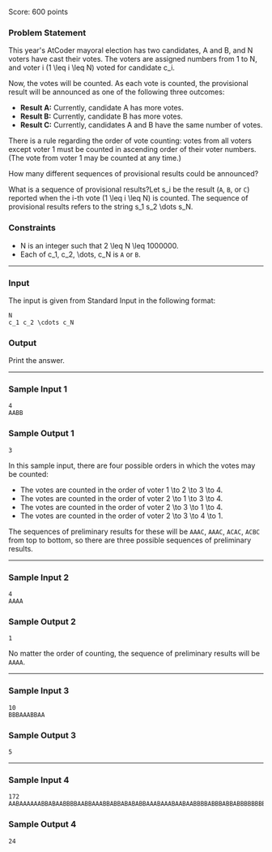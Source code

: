 Score: 600 points

### Problem Statement

This year's AtCoder mayoral election has two candidates, A and B, and N voters have cast their votes. The voters are assigned numbers from 1 to N, and voter i (1 \leq i \leq N) voted for candidate c\_i.

Now, the votes will be counted. As each vote is counted, the provisional result will be announced as one of the following three outcomes:

* **Result A:** Currently, candidate A has more votes.
* **Result B:** Currently, candidate B has more votes.
* **Result C:** Currently, candidates A and B have the same number of votes.

There is a rule regarding the order of vote counting: votes from all voters except voter 1 must be counted in ascending order of their voter numbers. (The vote from voter 1 may be counted at any time.)

How many different sequences of provisional results could be announced?

What is a sequence of provisional results?Let s\_i be the result (`A`, `B`, or `C`) reported when the i-th vote (1 \leq i \leq N) is counted. The sequence of provisional results refers to the string s\_1 s\_2 \dots s\_N.

### Constraints

* N is an integer such that 2 \leq N \leq 1000000.
* Each of c\_1, c\_2, \dots, c\_N is `A` or `B`.

---

### Input

The input is given from Standard Input in the following format:

```
N
c_1 c_2 \cdots c_N
```

### Output

Print the answer.

---

### Sample Input 1

```
4
AABB
```

### Sample Output 1

```
3
```

In this sample input, there are four possible orders in which the votes may be counted:

* The votes are counted in the order of voter 1 \to 2 \to 3 \to 4.
* The votes are counted in the order of voter 2 \to 1 \to 3 \to 4.
* The votes are counted in the order of voter 2 \to 3 \to 1 \to 4.
* The votes are counted in the order of voter 2 \to 3 \to 4 \to 1.

The sequences of preliminary results for these will be `AAAC`, `AAAC`, `ACAC`, `ACBC` from top to bottom, so there are three possible sequences of preliminary results.

---

### Sample Input 2

```
4
AAAA
```

### Sample Output 2

```
1
```

No matter the order of counting, the sequence of preliminary results will be `AAAA`.

---

### Sample Input 3

```
10
BBBAAABBAA
```

### Sample Output 3

```
5
```

---

### Sample Input 4

```
172
AABAAAAAABBABAABBBBAABBAAABBABBABABABBAAABAAABAABAABBBBABBBABBABBBBBBBBAAABAAABAAABABBBAABAAAABABBABBABBBBBABAABAABBBABABBAAAABAABABBBABAAAABBBBABBBABBBABAABBBAAAABAAABAAAB
```

### Sample Output 4

```
24
```